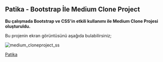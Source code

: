 ## Patika - Bootstrap İle Medium Clone Project
**Bu çalışmada Bootstrap ve CSS'in etkili kullanımı ile Medium Clone Projesi
oluşturuldu.**

Bu projenin ekran görüntüsünü aşağıda bulabilirsiniz;

![medium_cloneproject_ss](https://user-images.githubusercontent.com/54003775/182939164-7ba52a6f-9abd-4bef-aaf9-1f540fab8c56.PNG)

[Patika](https://www.patika.dev/)
